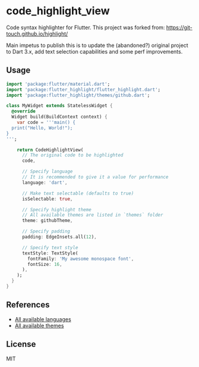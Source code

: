 # code_highlight_view

Code syntax highlighter for Flutter. 
This project was forked from: https://git-touch.github.io/highlight/ 

Main impetus to publish this is to update the (abandoned?) original project to Dart 3.x, add text selection capabilities and some perf improvements.

## Usage

```dart
import 'package:flutter/material.dart';
import 'package:flutter_highlight/flutter_highlight.dart';
import 'package:flutter_highlight/themes/github.dart';

class MyWidget extends StatelessWidget {
  @override
  Widget build(BuildContext context) {
    var code = '''main() {
  print("Hello, World!");
}
''';

    return CodeHighlightView(
      // The original code to be highlighted
      code,

      // Specify language
      // It is recommended to give it a value for performance
      language: 'dart',

      // Make text selectable (defaults to true)
      isSelectable: true, 

      // Specify highlight theme
      // All available themes are listed in `themes` folder
      theme: githubTheme,

      // Specify padding
      padding: EdgeInsets.all(12),

      // Specify text style
      textStyle: TextStyle(
        fontFamily: 'My awesome monospace font',
        fontSize: 16,
      ),
    );
  }
}
```

## References

- [All available languages](https://github.com/git-touch/highlight.dart/tree/master/highlight/lib/languages)
- [All available themes](https://github.com/1runeberg/code_highlight_view/tree/main/lib/themes)

## License

MIT

